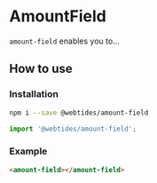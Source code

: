 # AmountField

`amount-field` enables you to...

## How to use

### Installation

```sh
npm i --save @webtides/amount-field
```

```js
import '@webtides/amount-field';
```

### Example

```html
<amount-field></amount-field>
```

